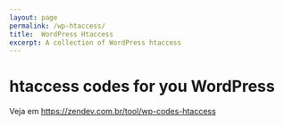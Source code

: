 ```yaml
---
layout: page
permalink: /wp-htaccess/
title:  WordPress Htaccess
excerpt: A collection of WordPress htaccess
---
```


# htaccess codes for you WordPress

Veja em https://zendev.com.br/tool/wp-codes-htaccess
